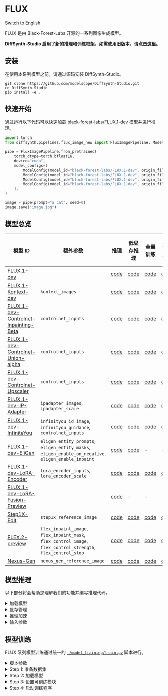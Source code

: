 # FLUX

[Switch to English](./README.md)

FLUX 是由 Black-Forest-Labs 开源的一系列图像生成模型。

**DiffSynth-Studio 启用了新的推理和训练框架，如需使用旧版本，请点击[这里](https://github.com/modelscope/DiffSynth-Studio/tree/3edf3583b1f08944cee837b94d9f84d669c2729c)。**

## 安装

在使用本系列模型之前，请通过源码安装 DiffSynth-Studio。

```shell
git clone https://github.com/modelscope/DiffSynth-Studio.git
cd DiffSynth-Studio
pip install -e .
```

## 快速开始

通过运行以下代码可以快速加载 [black-forest-labs/FLUX.1-dev](https://www.modelscope.cn/models/black-forest-labs/FLUX.1-dev) 模型并进行推理。

```python
import torch
from diffsynth.pipelines.flux_image_new import FluxImagePipeline, ModelConfig

pipe = FluxImagePipeline.from_pretrained(
    torch_dtype=torch.bfloat16,
    device="cuda",
    model_configs=[
        ModelConfig(model_id="black-forest-labs/FLUX.1-dev", origin_file_pattern="flux1-dev.safetensors"),
        ModelConfig(model_id="black-forest-labs/FLUX.1-dev", origin_file_pattern="text_encoder/model.safetensors"),
        ModelConfig(model_id="black-forest-labs/FLUX.1-dev", origin_file_pattern="text_encoder_2/"),
        ModelConfig(model_id="black-forest-labs/FLUX.1-dev", origin_file_pattern="ae.safetensors"),
    ],
)

image = pipe(prompt="a cat", seed=0)
image.save("image.jpg")
```

## 模型总览

|模型 ID|额外参数|推理|低显存推理|全量训练|全量训练后验证|LoRA 训练|LoRA 训练后验证|
|-|-|-|-|-|-|-|-|
|[FLUX.1-dev](https://www.modelscope.cn/models/black-forest-labs/FLUX.1-dev)||[code](./model_inference/FLUX.1-dev.py)|[code](./model_inference_low_vram/FLUX.1-dev.py)|[code](./model_training/full/FLUX.1-dev.sh)|[code](./model_training/validate_full/FLUX.1-dev.py)|[code](./model_training/lora/FLUX.1-dev.sh)|[code](./model_training/validate_lora/FLUX.1-dev.py)|
|[FLUX.1-Kontext-dev](https://www.modelscope.cn/models/black-forest-labs/FLUX.1-Kontext-dev)|`kontext_images`|[code](./model_inference/FLUX.1-Kontext-dev.py)|[code](./model_inference_low_vram/FLUX.1-Kontext-dev.py)|[code](./model_training/full/FLUX.1-Kontext-dev.sh)|[code](./model_training/validate_full/FLUX.1-Kontext-dev.py)|[code](./model_training/lora/FLUX.1-Kontext-dev.sh)|[code](./model_training/validate_lora/FLUX.1-Kontext-dev.py)|
|[FLUX.1-dev-Controlnet-Inpainting-Beta](https://www.modelscope.cn/models/alimama-creative/FLUX.1-dev-Controlnet-Inpainting-Beta)|`controlnet_inputs`|[code](./model_inference/FLUX.1-dev-Controlnet-Inpainting-Beta.py)|[code](./model_inference_low_vram/FLUX.1-dev-Controlnet-Inpainting-Beta.py)|[code](./model_training/full/FLUX.1-dev-Controlnet-Inpainting-Beta.sh)|[code](./model_training/validate_full/FLUX.1-dev-Controlnet-Inpainting-Beta.py)|[code](./model_training/lora/FLUX.1-dev-Controlnet-Inpainting-Beta.sh)|[code](./model_training/validate_lora/FLUX.1-dev-Controlnet-Inpainting-Beta.py)|
|[FLUX.1-dev-Controlnet-Union-alpha](https://www.modelscope.cn/models/InstantX/FLUX.1-dev-Controlnet-Union-alpha)|`controlnet_inputs`|[code](./model_inference/FLUX.1-dev-Controlnet-Union-alpha.py)|[code](./model_inference_low_vram/FLUX.1-dev-Controlnet-Union-alpha.py)|[code](./model_training/full/FLUX.1-dev-Controlnet-Union-alpha.sh)|[code](./model_training/validate_full/FLUX.1-dev-Controlnet-Union-alpha.py)|[code](./model_training/lora/FLUX.1-dev-Controlnet-Union-alpha.sh)|[code](./model_training/validate_lora/FLUX.1-dev-Controlnet-Union-alpha.py)|
|[FLUX.1-dev-Controlnet-Upscaler](https://www.modelscope.cn/models/jasperai/Flux.1-dev-Controlnet-Upscaler)|`controlnet_inputs`|[code](./model_inference/FLUX.1-dev-Controlnet-Upscaler.py)|[code](./model_inference_low_vram/FLUX.1-dev-Controlnet-Upscaler.py)|[code](./model_training/full/FLUX.1-dev-Controlnet-Upscaler.sh)|[code](./model_training/validate_full/FLUX.1-dev-Controlnet-Upscaler.py)|[code](./model_training/lora/FLUX.1-dev-Controlnet-Upscaler.sh)|[code](./model_training/validate_lora/FLUX.1-dev-Controlnet-Upscaler.py)|
|[FLUX.1-dev-IP-Adapter](https://www.modelscope.cn/models/InstantX/FLUX.1-dev-IP-Adapter)|`ipadapter_images`, `ipadapter_scale`|[code](./model_inference/FLUX.1-dev-IP-Adapter.py)|[code](./model_inference_low_vram/FLUX.1-dev-IP-Adapter.py)|[code](./model_training/full/FLUX.1-dev-IP-Adapter.sh)|[code](./model_training/validate_full/FLUX.1-dev-IP-Adapter.py)|[code](./model_training/lora/FLUX.1-dev-IP-Adapter.sh)|[code](./model_training/validate_lora/FLUX.1-dev-IP-Adapter.py)|
|[FLUX.1-dev-InfiniteYou](https://www.modelscope.cn/models/ByteDance/InfiniteYou)|`infinityou_id_image`, `infinityou_guidance`, `controlnet_inputs`|[code](./model_inference/FLUX.1-dev-InfiniteYou.py)|[code](./model_inference_low_vram/FLUX.1-dev-InfiniteYou.py)|[code](./model_training/full/FLUX.1-dev-InfiniteYou.sh)|[code](./model_training/validate_full/FLUX.1-dev-InfiniteYou.py)|[code](./model_training/lora/FLUX.1-dev-InfiniteYou.sh)|[code](./model_training/validate_lora/FLUX.1-dev-InfiniteYou.py)|
|[FLUX.1-dev-EliGen](https://www.modelscope.cn/models/DiffSynth-Studio/Eligen)|`eligen_entity_prompts`, `eligen_entity_masks`, `eligen_enable_on_negative`, `eligen_enable_inpaint`|[code](./model_inference/FLUX.1-dev-EliGen.py)|[code](./model_inference_low_vram/FLUX.1-dev-EliGen.py)|-|-|[code](./model_training/lora/FLUX.1-dev-EliGen.sh)|[code](./model_training/validate_lora/FLUX.1-dev-EliGen.py)|
|[FLUX.1-dev-LoRA-Encoder](https://www.modelscope.cn/models/DiffSynth-Studio/LoRA-Encoder-FLUX.1-Dev)|`lora_encoder_inputs`, `lora_encoder_scale`|[code](./model_inference/FLUX.1-dev-LoRA-Encoder.py)|[code](./model_inference_low_vram/FLUX.1-dev-LoRA-Encoder.py)|[code](./model_training/full/FLUX.1-dev-LoRA-Encoder.sh)|[code](./model_training/validate_full/FLUX.1-dev-LoRA-Encoder.py)|-|-|
|[FLUX.1-dev-LoRA-Fusion-Preview](https://modelscope.cn/models/DiffSynth-Studio/LoRAFusion-preview-FLUX.1-dev)||[code](./model_inference/FLUX.1-dev-LoRA-Fusion.py)|-|-|-|-|-|
|[Step1X-Edit](https://www.modelscope.cn/models/stepfun-ai/Step1X-Edit)|`step1x_reference_image`|[code](./model_inference/Step1X-Edit.py)|[code](./model_inference_low_vram/Step1X-Edit.py)|[code](./model_training/full/Step1X-Edit.sh)|[code](./model_training/validate_full/Step1X-Edit.py)|[code](./model_training/lora/Step1X-Edit.sh)|[code](./model_training/validate_lora/Step1X-Edit.py)|
|[FLEX.2-preview](https://www.modelscope.cn/models/ostris/Flex.2-preview)|`flex_inpaint_image`, `flex_inpaint_mask`, `flex_control_image`, `flex_control_strength`, `flex_control_stop`|[code](./model_inference/FLEX.2-preview.py)|[code](./model_inference_low_vram/FLEX.2-preview.py)|[code](./model_training/full/FLEX.2-preview.sh)|[code](./model_training/validate_full/FLEX.2-preview.py)|[code](./model_training/lora/FLEX.2-preview.sh)|[code](./model_training/validate_lora/FLEX.2-preview.py)|
|[Nexus-Gen](https://www.modelscope.cn/models/DiffSynth-Studio/Nexus-GenV2)|`nexus_gen_reference_image`|[code](./model_inference/Nexus-Gen-Editing.py)|[code](./model_inference_low_vram/Nexus-Gen-Editing.py)|[code](./model_training/full/Nexus-Gen.sh)|[code](./model_training/validate_full/Nexus-Gen.py)|[code](./model_training/lora/Nexus-Gen.sh)|[code](./model_training/validate_lora/Nexus-Gen.py)|

## 模型推理

以下部分将会帮助您理解我们的功能并编写推理代码。

<details>

<summary>加载模型</summary>

模型通过 `from_pretrained` 加载：

```python
import torch
from diffsynth.pipelines.flux_image_new import FluxImagePipeline, ModelConfig

pipe = FluxImagePipeline.from_pretrained(
    torch_dtype=torch.bfloat16,
    device="cuda",
    model_configs=[
        ModelConfig(model_id="black-forest-labs/FLUX.1-dev", origin_file_pattern="flux1-dev.safetensors"),
        ModelConfig(model_id="black-forest-labs/FLUX.1-dev", origin_file_pattern="text_encoder/model.safetensors"),
        ModelConfig(model_id="black-forest-labs/FLUX.1-dev", origin_file_pattern="text_encoder_2/"),
        ModelConfig(model_id="black-forest-labs/FLUX.1-dev", origin_file_pattern="ae.safetensors"),
    ],
)
```

其中 `torch_dtype` 和 `device` 是计算精度和计算设备。`model_configs` 可通过多种方式配置模型路径：

* 从[魔搭社区](https://modelscope.cn/)下载模型并加载。此时需要填写 `model_id` 和 `origin_file_pattern`，例如

```python
ModelConfig(model_id="black-forest-labs/FLUX.1-dev", origin_file_pattern="flux1-dev.safetensors")
```

* 从本地文件路径加载模型。此时需要填写 `path`，例如

```python
ModelConfig(path="models/black-forest-labs/FLUX.1-dev/flux1-dev.safetensors")
```

对于从多个文件加载的单一模型，使用列表即可，例如

```python
ModelConfig(path=[
    "models/xxx/diffusion_pytorch_model-00001-of-00003.safetensors",
    "models/xxx/diffusion_pytorch_model-00002-of-00003.safetensors",
    "models/xxx/diffusion_pytorch_model-00003-of-00003.safetensors",
])
```

`ModelConfig` 还提供了额外的参数用于控制模型加载时的行为：

* `local_model_path`: 用于保存下载模型的路径，默认值为 `"./models"`。
* `skip_download`: 是否跳过下载，默认值为 `False`。当您的网络无法访问[魔搭社区](https://modelscope.cn/)时，请手动下载必要的文件，并将其设置为 `True`。

</details>


<details>

<summary>显存管理</summary>

DiffSynth-Studio 为 FLUX 模型提供了细粒度的显存管理，让模型能够在低显存设备上进行推理，可通过以下代码开启 offload 功能，在显存有限的设备上将部分模块 offload 到内存中。

```python
pipe = FluxImagePipeline.from_pretrained(
    torch_dtype=torch.bfloat16,
    device="cuda",
    model_configs=[
        ModelConfig(model_id="black-forest-labs/FLUX.1-dev", origin_file_pattern="flux1-dev.safetensors", offload_device="cpu"),
        ModelConfig(model_id="black-forest-labs/FLUX.1-dev", origin_file_pattern="text_encoder/model.safetensors", offload_device="cpu"),
        ModelConfig(model_id="black-forest-labs/FLUX.1-dev", origin_file_pattern="text_encoder_2/", offload_device="cpu"),
        ModelConfig(model_id="black-forest-labs/FLUX.1-dev", origin_file_pattern="ae.safetensors", offload_device="cpu"),
    ],
)
pipe.enable_vram_management()
```

FP8 量化功能也是支持的：

```python
pipe = FluxImagePipeline.from_pretrained(
    torch_dtype=torch.bfloat16,
    device="cuda",
    model_configs=[
        ModelConfig(model_id="black-forest-labs/FLUX.1-dev", origin_file_pattern="flux1-dev.safetensors", offload_dtype=torch.float8_e4m3fn),
        ModelConfig(model_id="black-forest-labs/FLUX.1-dev", origin_file_pattern="text_encoder/model.safetensors", offload_dtype=torch.float8_e4m3fn),
        ModelConfig(model_id="black-forest-labs/FLUX.1-dev", origin_file_pattern="text_encoder_2/", offload_dtype=torch.float8_e4m3fn),
        ModelConfig(model_id="black-forest-labs/FLUX.1-dev", origin_file_pattern="ae.safetensors", offload_dtype=torch.float8_e4m3fn),
    ],
)
pipe.enable_vram_management()
```

FP8 量化和 offload 可同时开启：

```python
pipe = FluxImagePipeline.from_pretrained(
    torch_dtype=torch.bfloat16,
    device="cuda",
    model_configs=[
        ModelConfig(model_id="black-forest-labs/FLUX.1-dev", origin_file_pattern="flux1-dev.safetensors", offload_device="cpu", offload_dtype=torch.float8_e4m3fn),
        ModelConfig(model_id="black-forest-labs/FLUX.1-dev", origin_file_pattern="text_encoder/model.safetensors", offload_device="cpu", offload_dtype=torch.float8_e4m3fn),
        ModelConfig(model_id="black-forest-labs/FLUX.1-dev", origin_file_pattern="text_encoder_2/", offload_device="cpu", offload_dtype=torch.float8_e4m3fn),
        ModelConfig(model_id="black-forest-labs/FLUX.1-dev", origin_file_pattern="ae.safetensors", offload_device="cpu", offload_dtype=torch.float8_e4m3fn),
    ],
)
pipe.enable_vram_management()
```

开启显存管理后，框架会自动根据设备上的剩余显存确定显存管理策略。对于大多数 FLUX 系列模型，最低 8GB 显存即可进行推理。`enable_vram_management` 函数提供了以下参数，用于手动控制显存管理策略：

* `vram_limit`: 显存占用量限制（GB），默认占用设备上的剩余显存。注意这不是一个绝对限制，当设置的显存不足以支持模型进行推理，但实际可用显存足够时，将会以最小化显存占用的形式进行推理。将其设置为0时，将会实现理论最小显存占用。
* `vram_buffer`: 显存缓冲区大小（GB），默认为 0.5GB。由于部分较大的神经网络层在 onload 阶段会不可控地占用更多显存，因此一个显存缓冲区是必要的，理论上的最优值为模型中最大的层所占的显存。
* `num_persistent_param_in_dit`: DiT 模型中常驻显存的参数数量（个），默认为无限制。我们将会在未来删除这个参数，请不要依赖这个参数。

</details>


<details>

<summary>推理加速</summary>

* TeaCache：加速技术 [TeaCache](https://github.com/ali-vilab/TeaCache)，请参考[示例代码](./acceleration/teacache.py)。

</details>

<details>

<summary>输入参数</summary>

Pipeline 在推理阶段能够接收以下输入参数：

* `prompt`: 提示词，描述画面中出现的内容。
* `negative_prompt`: 负向提示词，描述画面中不应该出现的内容，默认值为 `""`。
* `cfg_scale`: Classifier-free guidance 的参数，默认值为 1，当设置为大于1的数值时生效。
* `embedded_guidance`: FLUX-dev 的内嵌引导参数，默认值为 3.5。
* `t5_sequence_length`: T5 模型的文本向量序列长度，默认值为 512。
* `input_image`: 输入图像，用于图生图，该参数与 `denoising_strength` 配合使用。
* `denoising_strength`: 去噪强度，范围是 0～1，默认值为 1，当数值接近 0 时，生成图像与输入图像相似；当数值接近 1 时，生成图像与输入图像相差更大。在不输入 `input_image` 参数时，请不要将其设置为非 1 的数值。
* `height`: 图像高度，需保证高度为 16 的倍数。
* `width`: 图像宽度，需保证宽度为 16 的倍数。
* `seed`: 随机种子。默认为 `None`，即完全随机。
* `rand_device`: 生成随机高斯噪声矩阵的计算设备，默认为 `"cpu"`。当设置为 `cuda` 时，在不同 GPU 上会导致不同的生成结果。
* `sigma_shift`: Rectified Flow 理论中的参数，默认为 3。数值越大，模型在去噪的开始阶段停留的步骤数越多，可适当调大这个参数来提高画面质量，但会因生成过程与训练过程不一致导致生成的图像内容与训练数据存在差异。
* `num_inference_steps`: 推理次数，默认值为 30。
* `kontext_images`: Kontext 模型的输入图像。
* `controlnet_inputs`: ControlNet 模型的输入。
* `ipadapter_images`: IP-Adapter 模型的输入图像。
* `ipadapter_scale`: IP-Adapter 模型的控制强度。
* `eligen_entity_prompts`: EliGen 模型的图像局部提示词。
* `eligen_entity_masks`: EliGen 模型的局部提示词控制区域，与 `eligen_entity_prompts` 一一对应。
* `eligen_enable_on_negative`: 是否在负向提示词一侧启用 EliGen，仅在 `cfg_scale > 1` 时生效。
* `eligen_enable_inpaint`: 是否启用 EliGen 局部重绘。
* `infinityou_id_image`: InfiniteYou 模型的人脸图像。
* `infinityou_guidance`: InfiniteYou 模型的控制强度。
* `flex_inpaint_image`: FLEX 模型用于局部重绘的图像。
* `flex_inpaint_mask`: FLEX 模型用于局部重绘的区域。
* `flex_control_image`: FLEX 模型用于结构控制的图像。
* `flex_control_strength`: FLEX 模型用于结构控制的强度。
* `flex_control_stop`: FLEX 模型结构控制的结束点，1表示全程启用，0.5表示在前半段启用，0表示不启用。
* `step1x_reference_image`: Step1x-Edit 模型用于图像编辑的输入图像。
* `lora_encoder_inputs`: LoRA 编码器的输入，格式为 ModelConfig 或本地路径。
* `lora_encoder_scale`: LoRA 编码器的激活强度，默认值为1，数值越小，LoRA 激活越弱。
* `tea_cache_l1_thresh`: TeaCache 的阈值，数值越大，速度越快，画面质量越差。请注意，开启 TeaCache 后推理速度并非均匀，因此进度条上显示的剩余时间将会变得不准确。
* `tiled`: 是否启用 VAE 分块推理，默认为 `False`。设置为 `True` 时可显著减少 VAE 编解码阶段的显存占用，会产生少许误差，以及少量推理时间延长。
* `tile_size`: VAE 编解码阶段的分块大小，默认为 128，仅在 `tiled=True` 时生效。
* `tile_stride`: VAE 编解码阶段的分块步长，默认为 64，仅在 `tiled=True` 时生效，需保证其数值小于或等于 `tile_size`。
* `progress_bar_cmd`: 进度条，默认为 `tqdm.tqdm`。可通过设置为 `lambda x:x` 来屏蔽进度条。

</details>


## 模型训练

FLUX 系列模型训练通过统一的 [`./model_training/train.py`](./model_training/train.py) 脚本进行。

<details>

<summary>脚本参数</summary>

脚本包含以下参数：

* 数据集
  * `--dataset_base_path`: 数据集的根路径。
  * `--dataset_metadata_path`: 数据集的元数据文件路径。
  * `--max_pixels`: 最大像素面积，默认为 1024*1024，当启用动态分辨率时，任何分辨率大于这个数值的图片都会被缩小。
  * `--height`: 图像或视频的高度。将 `height` 和 `width` 留空以启用动态分辨率。
  * `--width`: 图像或视频的宽度。将 `height` 和 `width` 留空以启用动态分辨率。
  * `--data_file_keys`: 元数据中的数据文件键。用逗号分隔。
  * `--dataset_repeat`: 每个 epoch 中数据集重复的次数。
* 模型
  * `--model_paths`: 要加载的模型路径。JSON 格式。
  * `--model_id_with_origin_paths`: 带原始路径的模型 ID，例如 black-forest-labs/FLUX.1-dev:flux1-dev.safetensors。用逗号分隔。
* 训练
  * `--learning_rate`: 学习率。
  * `--num_epochs`: 轮数（Epoch）。
  * `--output_path`: 保存路径。
  * `--remove_prefix_in_ckpt`: 在 ckpt 中移除前缀。
* 可训练模块
  * `--trainable_models`: 可训练的模型，例如 dit、vae、text_encoder。
  * `--lora_base_model`: LoRA 添加到哪个模型上。
  * `--lora_target_modules`: LoRA 添加到哪一层上。
  * `--lora_rank`: LoRA 的秩（Rank）。
* 额外模型输入
  * `--extra_inputs`: 额外的模型输入，以逗号分隔。
* 显存管理
  * `--use_gradient_checkpointing`: 是否启用 gradient checkpointing。
  * `--use_gradient_checkpointing_offload`: 是否将 gradient checkpointing 卸载到内存中。
  * `--gradient_accumulation_steps`: 梯度累积步数。
* 其他
  * `--align_to_opensource_format`: 是否将 FLUX DiT LoRA 的格式与开源版本对齐，仅对 LoRA 训练生效。


此外，训练框架基于 [`accelerate`](https://huggingface.co/docs/accelerate/index) 构建，在开始训练前运行 `accelerate config` 可配置 GPU 的相关参数。对于部分模型训练（例如模型的全量训练）脚本，我们提供了建议的 `accelerate` 配置文件，可在对应的训练脚本中查看。

</details>


<details>

<summary>Step 1: 准备数据集</summary>

数据集包含一系列文件，我们建议您这样组织数据集文件：

```
data/example_image_dataset/
├── metadata.csv
├── image1.jpg
└── image2.jpg
```

其中 `image1.jpg`、`image2.jpg` 为训练用图像数据，`metadata.csv` 为元数据列表，例如

```
image,prompt
image1.jpg,"a cat is sleeping"
image2.jpg,"a dog is running"
```

我们构建了一个样例图像数据集，以方便您进行测试，通过以下命令可以下载这个数据集：

```shell
modelscope download --dataset DiffSynth-Studio/example_image_dataset --local_dir ./data/example_image_dataset
```

数据集支持多种图片格式，`"jpg", "jpeg", "png", "webp"`。

图片的尺寸可通过脚本参数 `--height`、`--width` 控制。当 `--height` 和 `--width` 为空时将会开启动态分辨率，按照数据集中每个图像的实际宽高训练。

**我们强烈建议使用固定分辨率训练，因为在多卡训练中存在负载均衡问题。**

当模型需要额外输入时，例如具备控制能力的模型 [`black-forest-labs/FLUX.1-Kontext-dev`](https://modelscope.cn/models/black-forest-labs/FLUX.1-Kontext-dev) 所需的 `kontext_images`，请在数据集中补充相应的列，例如：

```
image,prompt,kontext_images
image1.jpg,"a cat is sleeping",image1_reference.jpg
```

额外输入若包含图像文件，则需要在 `--data_file_keys` 参数中指定要解析的列名。可根据额外输入增加相应的列名，例如 `--data_file_keys "image,kontext_images"`，同时启用 `--extra_inputs "kontext_images"`。

</details>


<details>

<summary>Step 2: 加载模型</summary>

类似于推理时的模型加载逻辑，可直接通过模型 ID 配置要加载的模型。例如，推理时我们通过以下设置加载模型

```python
model_configs=[
    ModelConfig(model_id="black-forest-labs/FLUX.1-dev", origin_file_pattern="flux1-dev.safetensors"),
    ModelConfig(model_id="black-forest-labs/FLUX.1-dev", origin_file_pattern="text_encoder/model.safetensors"),
    ModelConfig(model_id="black-forest-labs/FLUX.1-dev", origin_file_pattern="text_encoder_2/"),
    ModelConfig(model_id="black-forest-labs/FLUX.1-dev", origin_file_pattern="ae.safetensors"),
]
```

那么在训练时，填入以下参数即可加载对应的模型。

```shell
--model_id_with_origin_paths "black-forest-labs/FLUX.1-dev:flux1-dev.safetensors,black-forest-labs/FLUX.1-dev:text_encoder/model.safetensors,black-forest-labs/FLUX.1-dev:text_encoder_2/,black-forest-labs/FLUX.1-dev:ae.safetensors"
```

如果您希望从本地文件加载模型，例如推理时

```python
model_configs=[
    ModelConfig(path="models/black-forest-labs/FLUX.1-dev/flux1-dev.safetensors"),
    ModelConfig(path="models/black-forest-labs/FLUX.1-dev/text_encoder/model.safetensors"),
    ModelConfig(path="models/black-forest-labs/FLUX.1-dev/text_encoder_2/"),
    ModelConfig(path="models/black-forest-labs/FLUX.1-dev/ae.safetensors"),
]
```

那么训练时需设置为

```shell
--model_paths '[
    "models/black-forest-labs/FLUX.1-dev/flux1-dev.safetensors",
    "models/black-forest-labs/FLUX.1-dev/text_encoder/model.safetensors",
    "models/black-forest-labs/FLUX.1-dev/text_encoder_2/",
    "models/black-forest-labs/FLUX.1-dev/ae.safetensors"
]' \
```

</details>


<details>

<summary>Step 3: 设置可训练模块</summary>

训练框架支持训练基础模型，或 LoRA 模型。以下是几个例子：

* 全量训练 DiT 部分：`--trainable_models dit`
* 训练 DiT 部分的 LoRA 模型：`--lora_base_model dit --lora_target_modules "a_to_qkv,b_to_qkv,ff_a.0,ff_a.2,ff_b.0,ff_b.2,a_to_out,b_to_out,proj_out,norm.linear,norm1_a.linear,norm1_b.linear,to_qkv_mlp" --lora_rank 32`

此外，由于训练脚本中加载了多个模块（text encoder、dit、vae），保存模型文件时需要移除前缀，例如在全量训练 DiT 部分或者训练 DiT 部分的 LoRA 模型时，请设置 `--remove_prefix_in_ckpt pipe.dit.`

</details>


<details>

<summary>Step 4: 启动训练程序</summary>

我们为每一个模型编写了训练命令，请参考本文档开头的表格。

</details>
